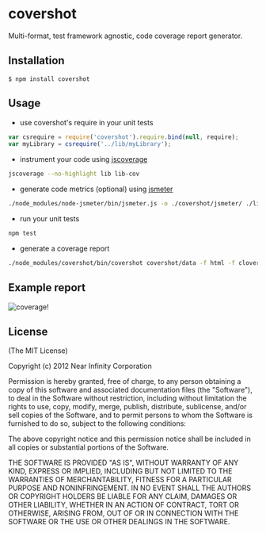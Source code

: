 # covershot

Multi-format, test framework agnostic, code coverage report generator.

## Installation
 
    $ npm install covershot

## Usage

- use covershot's require in your unit tests

```javascript
var csrequire = require('covershot').require.bind(null, require);
var myLibrary = csrequire('../lib/myLibrary');
```

- instrument your code using [jscoverage](http://siliconforks.com/jscoverage/)

```bash
jscoverage --no-highlight lib lib-cov
```

- generate code metrics (optional) using [jsmeter](https://github.com/joeferner/node-jsmeter)

```bash
./node_modules/node-jsmeter/bin/jsmeter.js -o ./covershot/jsmeter/ ./lib/
```

- run your unit tests

```bash
npm test
```

- generate a coverage report

```bash
./node_modules/covershot/bin/covershot covershot/data -f html -f clover -f json
```

## Example report

![coverage!](https://github.com/nearinfinity/node-covershot/raw/master/examples/coverage.png)

### 

## License

(The MIT License)

Copyright (c) 2012 Near Infinity Corporation

Permission is hereby granted, free of charge, to any person obtaining
a copy of this software and associated documentation files (the
"Software"), to deal in the Software without restriction, including
without limitation the rights to use, copy, modify, merge, publish,
distribute, sublicense, and/or sell copies of the Software, and to
permit persons to whom the Software is furnished to do so, subject to
the following conditions:

The above copyright notice and this permission notice shall be
included in all copies or substantial portions of the Software.

THE SOFTWARE IS PROVIDED "AS IS", WITHOUT WARRANTY OF ANY KIND,
EXPRESS OR IMPLIED, INCLUDING BUT NOT LIMITED TO THE WARRANTIES OF
MERCHANTABILITY, FITNESS FOR A PARTICULAR PURPOSE AND
NONINFRINGEMENT. IN NO EVENT SHALL THE AUTHORS OR COPYRIGHT HOLDERS BE
LIABLE FOR ANY CLAIM, DAMAGES OR OTHER LIABILITY, WHETHER IN AN ACTION
OF CONTRACT, TORT OR OTHERWISE, ARISING FROM, OUT OF OR IN CONNECTION
WITH THE SOFTWARE OR THE USE OR OTHER DEALINGS IN THE SOFTWARE.
